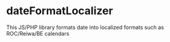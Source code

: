# dateFormatLocalizer
This JS/PHP library formats date into localized formats such as ROC/Reiwa/BE calendars
